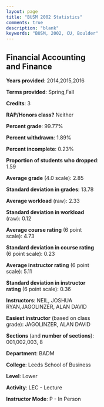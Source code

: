 ```yaml
---
layout: page
title: "BUSM 2002 Statistics"
comments: true
description: "blank"
keywords: "BUSM, 2002, CU, Boulder"
--- 
```

<head>
<script src="https://ajax.googleapis.com/ajax/libs/jquery/2.1.3/jquery.min.js"></script>
<script src="https://dl.dropboxusercontent.com/s/pc42nxpaw1ea4o9/highcharts.js?dl=0"></script>
<!-- <script src="../assets/js/highcharts.js"></script> -->
<style type="text/css">@font-face {
	font-family: "Bebas Neue";
	src: url(https://www.filehosting.org/file/details/544349/BebasNeue%20Regular.otf) format("opentype");
	}
	h1.Bebas { 
		font-family: "Bebas Neue", Verdana, Tahoma;
	}
</style>
</head>
<body>
	<div id="container" style="float: right; width: 45%; height: 88%; margin-left: 2.5%; margin-right: 2.5%;"></div>
	<script language="JavaScript">
		$(document).ready(function() {
		var chart = {type: 'column'};
		var title = {text: 'Grade Distribution'};
		var xAxis = {categories: ['A','B','C','D','F'],crosshair: true};
		var yAxis = {min: 0,title: {text: 'Percentage'}};
		var tooltip = {headerFormat: '<center><b><span style="font-size:20px">{point.key}</span></b></center>',
		               pointFormat: '<td style="padding:0"><b>{point.y:.1f}%</b></td>',
		               footerFormat: '</table>',shared: true,useHTML: true};
		var plotOptions = {column: {pointPadding: 0.0,borderWidth: 0}};  
		var credits = {enabled: false};var series= [{name: 'Percent',data: [24.23,45.73,26.19,3.24,0.6,]}];
		var json = {};
		json.chart = chart;
		json.title = title;
		json.tooltip = tooltip;
		json.xAxis = xAxis;
		json.yAxis = yAxis;  
		json.series = series;
		json.plotOptions = plotOptions;  
		json.credits = credits;
		$('#container').highcharts(json);
	});
	</script>
</body>
			   
## Financial Accounting and Finance

**Years provided**: 2014,2015,2016

**Terms provided**: Spring,Fall

**Credits**: 3

**RAP/Honors class?** Neither

**Percent grade**: 99.77%

**Percent withdrawn**: 1.89%

**Percent incomplete**: 0.23%

**Proportion of students who dropped**: 1.59

**Average grade** (4.0 scale): 2.85

**Standard deviation in grades**: 13.78

**Average workload** (raw): 2.33

**Standard deviation in workload** (raw): 0.12

**Average course rating** (6 point scale): 4.73

**Standard deviation in course rating** (6 point scale): 0.23

**Average instructor rating** (6 point scale): 5.11

**Standard deviation in instructor rating** (6 point scale): 0.36

**Instructors**: NEIL, JOSHUA RYAN,JAGOLINZER, ALAN DAVID

**Easiest instructor** (based on class grade): JAGOLINZER, ALAN DAVID

**Sections** (and **number of sections**): 001,002,003, 8

**Department**: BADM

**College**: Leeds School of Business

**Level**: Lower

**Activity**: LEC - Lecture

**Instructor Mode**: P  - In Person